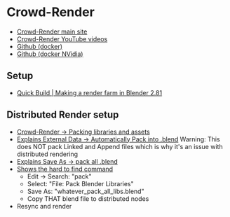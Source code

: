 # Crowd-Render

- [Crowd-Render main site](https://www.crowd-render.com/ )
- [Crowd-Render YouTube videos](https://www.youtube.com/channel/UCo26vYNF6WzMuVM10xzO7sQ/videos)
- [Github (docker)](https://github.com/crowdrender/cr-docker)
- [Github (docker NVidia)]( https://github.com/NVIDIA/nvidia-docker )

## Setup
- [Quick Build | Making a render farm in Blender 2.81](https://www.youtube.com/watch?v=NLhdJ5a-jy4)

## Distributed Render setup
- [Crowd-Render -> Packing libraries and assets](https://youtu.be/ttZVSYKFcgE)
- [Explains External Data -> Automatically Pack into .blend](https://youtu.be/ttZVSYKFcgE?t=100) Warning: This does NOT pack Linked and Append files which is why it's an issue with distributed rendering
- [Explains Save As -> pack all .blend](https://youtu.be/ttZVSYKFcgE?t=257) 
- [Shows the hard to find command ](https://youtu.be/ttZVSYKFcgE?t=544)
   - Edit -> Search: "pack"
   - Select: "File: Pack Blender Libraries"
   - Save As: "whatever_pack_all_libs.blend"
   - Copy THAT blend file to distributed nodes
- Resync and render
